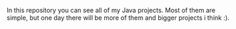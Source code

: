 In this repository you can see all of my Java projects.
Most of them are simple, but one day there will be more of them and bigger projects i think :).
